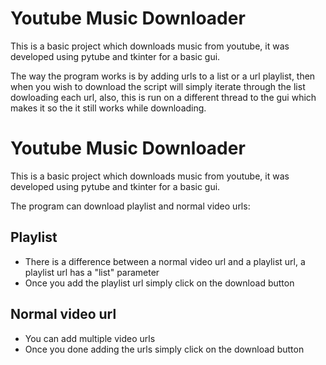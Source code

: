 # Youtube Music Downloader

This is a basic project which downloads music from youtube, it was developed using pytube and tkinter for a basic gui.

The way the program works is by adding urls to a list or a url playlist, then when you wish to download the script will simply iterate through the list dowloading each url, also, this is run on a different thread to the gui which makes it so the it still works while downloading.

# Youtube Music Downloader

This is a basic project which downloads music from youtube, it was developed using pytube and tkinter for a basic gui.

The program can download playlist and normal video urls:

## Playlist
*   There is a difference between a normal video url and a playlist url, a playlist url has a "list" parameter
*   Once you add the playlist url simply click on the download button

## Normal video url
*   You can add multiple video urls
*   Once you done adding the urls simply click on the download button
